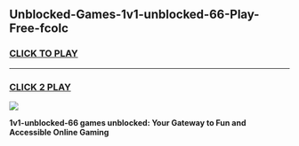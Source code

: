
## Unblocked-Games-1v1-unblocked-66-Play-Free-fcolc
<h3>
<a href="https://premium76.site?title=1v1-unblocked-66&ref=12A">CLICK TO PLAY</a></h3>
<hr>

<h3>
<a href="https://premium76.site?title=1v1-unblocked-66&ref=12A">CLICK 2 PLAY</a>
  
</h3>

<a href="https://premium76.site?title=1v1-unblocked-66&ref=12A"><img src="https://clearcache.store/games.png"></a>


**1v1-unblocked-66 games unblocked: Your Gateway to Fun and Accessible Online Gaming**

